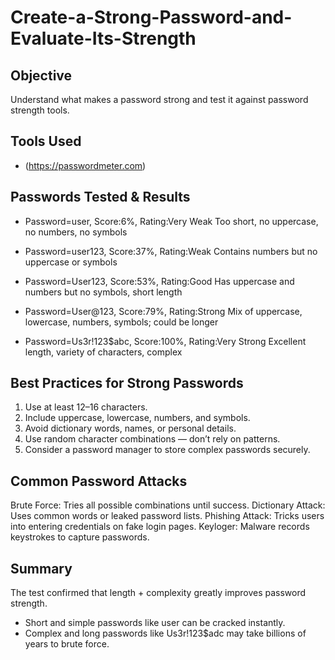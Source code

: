 # Create-a-Strong-Password-and-Evaluate-Its-Strength

## Objective
Understand what makes a password strong and test it against password strength tools.

## Tools Used
- (https://passwordmeter.com)

## Passwords Tested & Results

* Password=user, Score:6%, Rating:Very Weak 
Too short, no uppercase, no numbers, no symbols

* Password=user123, Score:37%, Rating:Weak
Contains numbers but no uppercase or symbols

* Password=User123, Score:53%, Rating:Good
Has uppercase and numbers but no symbols, short length

* Password=User@123, Score:79%, Rating:Strong
Mix of uppercase, lowercase, numbers, symbols; could be longer

* Password=Us3r!123$abc, Score:100%, Rating:Very Strong
Excellent length, variety of characters, complex

## Best Practices for Strong Passwords

1. Use at least 12–16 characters.
2. Include uppercase, lowercase, numbers, and symbols.
3. Avoid dictionary words, names, or personal details.
4. Use random character combinations — don’t rely on patterns.
5. Consider a password manager to store complex passwords securely.

## Common Password Attacks

  Brute Force: Tries all possible combinations until success.
  Dictionary Attack: Uses common words or leaked password lists.
  Phishing Attack: Tricks users into entering credentials on fake login pages.
  Keyloger: Malware records keystrokes to capture passwords.

## Summary
The test confirmed that length + complexity greatly improves password strength.  
- Short and simple passwords like user can be cracked instantly.  
- Complex and long passwords like Us3r!123$adc may take billions of years to brute force.





